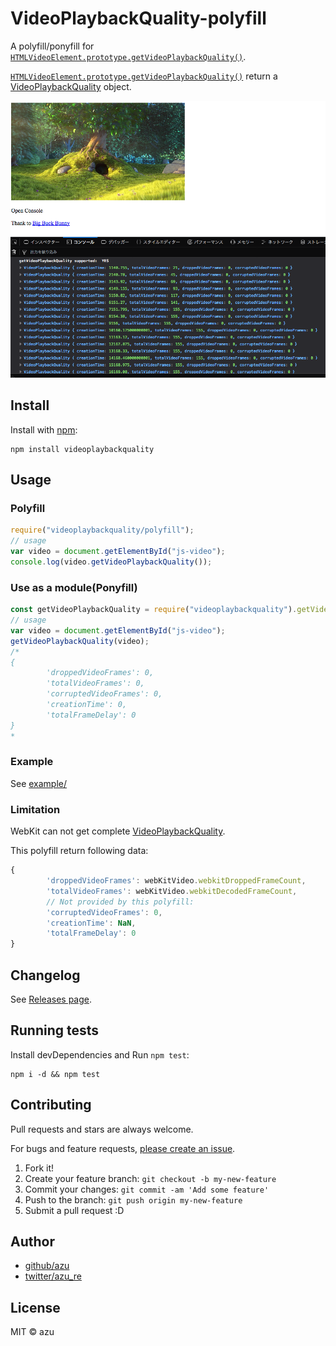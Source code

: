 # VideoPlaybackQuality-polyfill

A polyfill/ponyfill for [`HTMLVideoElement.prototype.getVideoPlaybackQuality()`](https://developer.mozilla.org/ja/docs/Web/API/HTMLVideoElement/getVideoPlaybackQuality "HTMLVideoElement.getVideoPlaybackQuality()").

[`HTMLVideoElement.prototype.getVideoPlaybackQuality()`](https://developer.mozilla.org/ja/docs/Web/API/HTMLVideoElement/getVideoPlaybackQuality "HTMLVideoElement.getVideoPlaybackQuality()") return a [VideoPlaybackQuality](https://developer.mozilla.org/en-US/docs/Web/API/VideoPlaybackQuality "VideoPlaybackQuality - Web APIs | MDN") object.

[![example](./doc/example.png)](./example/)

## Install

Install with [npm](https://www.npmjs.com/):

    npm install videoplaybackquality

## Usage

### Polyfill

```js
require("videoplaybackquality/polyfill");
// usage
var video = document.getElementById("js-video");
console.log(video.getVideoPlaybackQuality());
```

### Use as a module(Ponyfill)

```js
const getVideoPlaybackQuality = require("videoplaybackquality").getVideoPlaybackQuality;
// usage
var video = document.getElementById("js-video");
getVideoPlaybackQuality(video);
/*
{
        'droppedVideoFrames': 0,
        'totalVideoFrames': 0,
        'corruptedVideoFrames': 0,
        'creationTime': 0,
        'totalFrameDelay': 0
}
*
```

### Example

See [example/](example)

### Limitation

WebKit can not get complete [VideoPlaybackQuality](https://developer.mozilla.org/en-US/docs/Web/API/VideoPlaybackQuality "VideoPlaybackQuality - Web APIs | MDN").

This polyfill return following data:

```js
{
        'droppedVideoFrames': webKitVideo.webkitDroppedFrameCount,
        'totalVideoFrames': webKitVideo.webkitDecodedFrameCount,
        // Not provided by this polyfill:
        'corruptedVideoFrames': 0,
        'creationTime': NaN,
        'totalFrameDelay': 0
}
```

## Changelog

See [Releases page](https://github.com/azu/VideoPlaybackQuality-polyfill/releases).

## Running tests

Install devDependencies and Run `npm test`:

    npm i -d && npm test

## Contributing

Pull requests and stars are always welcome.

For bugs and feature requests, [please create an issue](https://github.com/azu/VideoPlaybackQuality-polyfill/issues).

1. Fork it!
2. Create your feature branch: `git checkout -b my-new-feature`
3. Commit your changes: `git commit -am 'Add some feature'`
4. Push to the branch: `git push origin my-new-feature`
5. Submit a pull request :D

## Author

- [github/azu](https://github.com/azu)
- [twitter/azu_re](https://twitter.com/azu_re)

## License

MIT © azu
